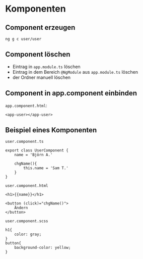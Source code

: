 # Komponenten

## Component erzeugen

`ng g c user/user`



## Component löschen

* Eintrag in `app.module.ts` löschen
* Eintrag in dem Bereich `@NgModule` aus `app.module.ts` löschen
* der Ordner manuell löschen



## Component in app.component einbinden

`app.component.html`:

```
<app-user></app-user>
```



## Beispiel eines Komponenten

`user.component.ts`

```
export class UserComponent {
	name = 'Björn A.'
	
	chgName(){
		this.name = 'Sam T.'
	}
}

```



`user.component.html`

```
<h1>{{name}}</h1>

<button (click)="chgName()">
	Ändern
</button>
```



`user.component.scss`

```
h1{
	color: gray;
}
button{
	background-color: yellow;
}
```

